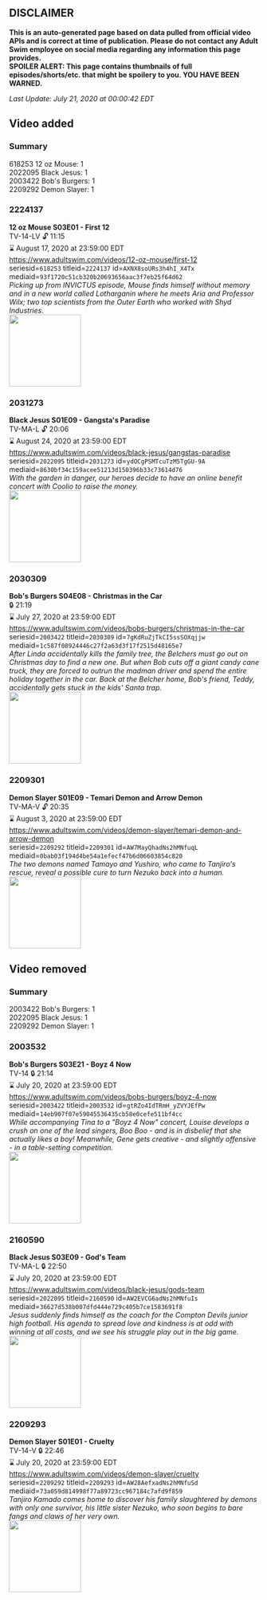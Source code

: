 ## DISCLAIMER
**This is an auto-generated page based on data pulled from official video APIs and is correct at time of publication. Please do not contact any Adult Swim employee on social media regarding any information this page provides.**  
**SPOILER ALERT: This page contains thumbnails of full episodes/shorts/etc. that might be spoilery to you. YOU HAVE BEEN WARNED.**  

_Last Update: July 21, 2020 at 00:00:42 EDT_
## Video added
### Summary
618253 12 oz Mouse: 1  
2022095 Black Jesus: 1  
2003422 Bob's Burgers: 1  
2209292 Demon Slayer: 1  
### 2224137
**12 oz Mouse S03E01 - First 12**  
TV-14-LV 🔓 11:15  
⌛ August 17, 2020 at 23:59:00 EDT  
https://www.adultswim.com/videos/12-oz-mouse/first-12  
seriesid=`618253` titleid=`2224137` id=`AXNX8soURs3h4hI_X4Tx` mediaid=`93f1720c51cb320b20693656aac3f7eb25f64d62`  
_Picking up from INVICTUS episode, Mouse finds himself without memory and in a new world called Lotharganin where he meets Aria and Professor Wilx; two top scientists from the Outer Earth who worked with Shyd Industries._  
<a href="https://media.cdn.adultswim.com/uploads/20200716/thumbnails/2_20716106317-12oz_301_dup-20200625.jpg"><img src="https://media.cdn.adultswim.com/uploads/20200716/thumbnails/2_20716106317-12oz_301_dup-20200625.jpg" height="144px" /></a>
### 2031273
**Black Jesus S01E09 - Gangsta's Paradise**  
TV-MA-L 🔓 20:06  
⌛ August 24, 2020 at 23:59:00 EDT  
https://www.adultswim.com/videos/black-jesus/gangstas-paradise  
seriesid=`2022095` titleid=`2031273` id=`ydOCgPSMTcuTzM5TgGU-9A` mediaid=`8630bf34c159acee51213d150396b33c73614d76`  
_With the garden in danger, our heroes decide to have an online benefit concert with Coolio to raise the money._  
<a href="https://media.cdn.adultswim.com/uploads/20200226/thumbnails/2_20226179180-blackjesus_009_dup-20140916.jpg"><img src="https://media.cdn.adultswim.com/uploads/20200226/thumbnails/2_20226179180-blackjesus_009_dup-20140916.jpg" height="144px" /></a>
### 2030309
**Bob's Burgers S04E08 - Christmas in the Car**  
 🔒 21:19  
⌛ July 27, 2020 at 23:59:00 EDT  
https://www.adultswim.com/videos/bobs-burgers/christmas-in-the-car  
seriesid=`2003422` titleid=`2030309` id=`7gKdRuZjTkCI5ssSOXqjjw` mediaid=`1c587f08924446c27f2a63d3f17f2515d48165e7`  
_After Linda accidentally kills the family tree, the Belchers must go out on Christmas day to find a new one. But when Bob cuts off a giant candy cane truck, they are forced to outrun the madman driver and spend the entire holiday together in the car. Back at the Belcher home, Bob's friend, Teddy, accidentally gets stuck in the kids' Santa trap._  
<a href="https://i.cdn.turner.com/adultswim/big/image-upload/thumbnails/thumb-2_image-15242349427221.jpg"><img src="https://i.cdn.turner.com/adultswim/big/image-upload/thumbnails/thumb-2_image-15242349427221.jpg" height="144px" /></a>
### 2209301
**Demon Slayer S01E09 - Temari Demon and Arrow Demon**  
TV-MA-V 🔓 20:35  
⌛ August 3, 2020 at 23:59:00 EDT  
https://www.adultswim.com/videos/demon-slayer/temari-demon-and-arrow-demon  
seriesid=`2209292` titleid=`2209301` id=`AW7MayQhadNs2hMNfuqL` mediaid=`0bab03f194d4be54a1efecf47b6d06603854c820`  
_The two demons named Tamayo and Yushiro, who came to Tanjiro's rescue, reveal a possible cure to turn Nezuko back into a human._  
<a href="https://media.cdn.adultswim.com/uploads/20191203/thumbnails/2_191231039593-DemonSlayer_009.jpg"><img src="https://media.cdn.adultswim.com/uploads/20191203/thumbnails/2_191231039593-DemonSlayer_009.jpg" height="144px" /></a>
## Video removed
### Summary
2003422 Bob's Burgers: 1  
2022095 Black Jesus: 1  
2209292 Demon Slayer: 1  
### 2003532
**Bob's Burgers S03E21 - Boyz 4 Now**  
TV-14 🔒 21:14  
⌛ July 20, 2020 at 23:59:00 EDT  
https://www.adultswim.com/videos/bobs-burgers/boyz-4-now  
seriesid=`2003422` titleid=`2003532` id=`gtRZo4IdTRmH_yZVYJEfPw` mediaid=`14eb907f07e59045536435cb58e0cefe511bf4cc`  
_While accompanying Tina to a "Boyz 4 Now" concert, Louise develops a crush on one of the lead singers, Boo Boo - and is in disbelief that she actually likes a boy! Meanwhile, Gene gets creative - and slightly offensive - in a table-setting competition._  
<a href="https://i.cdn.turner.com/adultswim/big/image-upload/thumbnails/thumb-2_image-15108566624153.jpg"><img src="https://i.cdn.turner.com/adultswim/big/image-upload/thumbnails/thumb-2_image-15108566624153.jpg" height="144px" /></a>
### 2160590
**Black Jesus S03E09 - God's Team**  
TV-MA-L 🔒 22:50  
⌛ July 20, 2020 at 23:59:00 EDT  
https://www.adultswim.com/videos/black-jesus/gods-team  
seriesid=`2022095` titleid=`2160590` id=`AW2EVCG6adNs2hMNfuIs` mediaid=`36627d538b007dfd444e729c405b7ce1583691f8`  
_Jesus suddenly finds himself as the coach for the Compton Devils junior high football.  His agenda to spread love and kindness is at odd with winning at all costs, and we see his struggle play out in the big game._  
<a href="https://media.cdn.adultswim.com/uploads/20200226/thumbnails/2_202261718470-blackjesus_309_air_cid-3FYM4.jpg"><img src="https://media.cdn.adultswim.com/uploads/20200226/thumbnails/2_202261718470-blackjesus_309_air_cid-3FYM4.jpg" height="144px" /></a>
### 2209293
**Demon Slayer S01E01 - Cruelty**  
TV-14-V 🔒 22:46  
⌛ July 20, 2020 at 23:59:00 EDT  
https://www.adultswim.com/videos/demon-slayer/cruelty  
seriesid=`2209292` titleid=`2209293` id=`AW28AefxadNs2hMNfuSd` mediaid=`73a059d814998f77a89723cc967184c7afd9f859`  
_Tanjiro Kamado comes home to discover his family slaughtered by demons with only one survivor, his little sister Nezuko, who soon begins to bare fangs and claws of her very own._  
<a href="https://media.cdn.adultswim.com/uploads/20191012/thumbnails/2_1910121129314-DemonSlayer_001.jpg"><img src="https://media.cdn.adultswim.com/uploads/20191012/thumbnails/2_1910121129314-DemonSlayer_001.jpg" height="144px" /></a>
